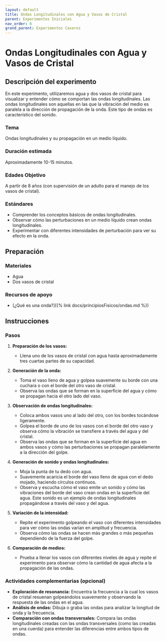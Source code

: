 ```yaml
---
layout: default
title: Ondas Longitudinales con Agua y Vasos de Cristal
parent: Experimentos Iniciales
nav_order: 6
grand_parent: Experimentos Caseros
---
```


# Ondas Longitudinales con Agua y Vasos de Cristal

## Descripción del experimento
En este experimento, utilizaremos agua y dos vasos de cristal para visualizar y entender cómo se comportan las ondas longitudinales. Las ondas longitudinales son aquellas en las que la vibración del medio es paralela a la dirección de propagación de la onda. Este tipo de ondas es característico del sonido.

### Tema
Ondas longitudinales y su propagación en un medio líquido.

### Duración estimada
Aproximadamente 10-15 minutos.

### Edades Objetivo
A partir de 8 años (con supervisión de un adulto para el manejo de los vasos de cristal).

### Estándares
- Comprender los conceptos básicos de ondas longitudinales.
- Observar cómo las perturbaciones en un medio líquido crean ondas longitudinales.
- Experimentar con diferentes intensidades de perturbación para ver su efecto en la onda.

## Preparación
### Materiales
- Agua
- Dos vasos de cristal

### Recursos de apoyo
- [¿Qué es una onda?]({% link docs/principiosFisicos/ondas.md %})

## Instrucciones
### Pasos
1. **Preparación de los vasos:**
   - Llena uno de los vasos de cristal con agua hasta aproximadamente tres cuartas partes de su capacidad.

2. **Generación de la onda:**
   - Toma el vaso lleno de agua y golpea suavemente su borde con una cuchara o con el borde del otro vaso de cristal.
   - Observa las ondas que se forman en la superficie del agua y cómo se propagan hacia el otro lado del vaso.

3. **Observación de ondas longitudinales:**
   - Coloca ambos vasos uno al lado del otro, con los bordes tocándose ligeramente.
   - Golpea el borde de uno de los vasos con el borde del otro vaso y observa cómo la vibración se transfiere a través del agua y del cristal.
   - Observa las ondas que se forman en la superficie del agua en ambos vasos y cómo las perturbaciones se propagan paralelamente a la dirección del golpe.

4. **Generación de sonido y ondas longitudinales:**
   - Moja la punta de tu dedo con agua.
   - Suavemente acaricia el borde del vaso lleno de agua con el dedo mojado, haciendo círculos continuos.
   - Observa y escucha cómo el vaso emite un sonido y cómo las vibraciones del borde del vaso crean ondas en la superficie del agua. Este sonido es un ejemplo de ondas longitudinales propagándose a través del vaso y del agua.

5. **Variación de la intensidad:**
   - Repite el experimento golpeando el vaso con diferentes intensidades para ver cómo las ondas varían en amplitud y frecuencia.
   - Observa cómo las ondas se hacen más grandes o más pequeñas dependiendo de la fuerza del golpe.

6. **Comparación de medios:**
   - Prueba a llenar los vasos con diferentes niveles de agua y repite el experimento para observar cómo la cantidad de agua afecta a la propagación de las ondas.

### Actividades complementarias (opcional)
- **Exploración de resonancia:** Encuentra la frecuencia a la cual los vasos de cristal resuenan golpeándolos suavemente y observando la respuesta de las ondas en el agua.
- **Análisis de ondas:** Dibuja o graba las ondas para analizar la longitud de onda y la frecuencia.
- **Comparación con ondas transversales:** Compara las ondas longitudinales creadas con las ondas transversales (como las creadas en una cuerda) para entender las diferencias entre ambos tipos de ondas.
